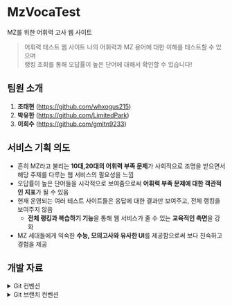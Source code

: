# MzVocaTest
MZ를 위한 어휘력 고사 웹 사이트
> 어휘력 테스트 웹 사이트
> 나의 어휘력과 MZ 용어에 대한 이해를 테스트할 수 있으며  
> 랭킹 조회를 통해 오답률이 높은 단어에 대해서 확인할 수 있습니다!

## 팀원 소개
1. **조태현** (https://github.com/whxogus215)
2. **박유한** (https://github.com/LimitedPark)
3. **이희수** (https://github.com/gmltn9233)

## 서비스 기획 의도
- 흔히 MZ라고 불리는 **10대,20대의 어휘력 부족 문제**가 사회적으로 조명을 받으면서 해당 주제를 다루는 웹 서비스의 필요성을 느낌
- 오답률이 높은 단어들을 시각적으로 보여줌으로써 **어휘력 부족 문제에 대한 객관적인 지표**가 될 수 있음
- 현재 운영되는 여러 테스트 사이트들은 응답에 대한 결과만 보여주고, 전체 랭킹을 보여주지 않음
    - **전체 랭킹과 복습하기 기능**을 통해 웹 서비스가 줄 수 있는 **교육적인 측면**을 강화
- MZ 세대들에게 익숙한 **수능, 모의고사와 유사한 UI**를 제공함으로써 보다 친숙하고 경험을 제공

## 개발 자료
<details>
<summary>Git 컨벤션</summary>

## Git 컨벤션

https://velog.io/@archivvonjang/Git-Commit-Message-Convention

해당 게시물을 참고하여 깃 메시지를 작성하도록 한다. `git commit -m "feat 구현 내용"`

</details>

<details>
<summary>Git 브랜치 컨벤션</summary>

## Git Branch 컨벤션

`이름` 으로 브랜치 이름을 만든다. ex) `taehyeon`, `yuhan`, `heesoo`

https://www.youtube.com/watch?v=tkkbYCajCjM 해당 영상을 기반으로 진행한다.

</details>
